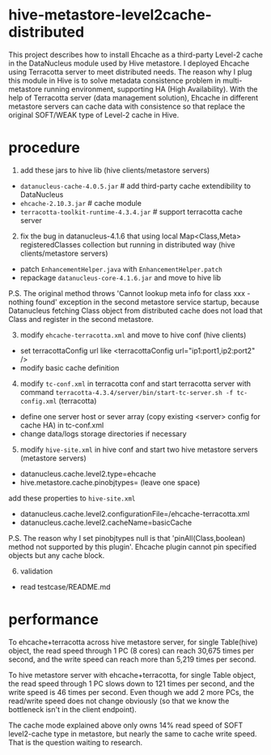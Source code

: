 # hive-metastore-level2cache-distributed

This project describes how to install Ehcache as a third-party Level-2 cache in the DataNucleus module used by Hive metastore. I deployed Ehcache using Terracotta server to meet distributed needs. The reason why I plug this module in Hive is to solve metadata consistence problem in multi-metastore running environment, supporting HA (High Availability). With the help of  Terracotta server (data management solution), Ehcache in different metastore servers can cache data with consistence so that replace the original SOFT/WEAK type of Level-2 cache in Hive.

# procedure

1. add these jars to hive lib (hive clients/metastore servers)

  * `datanucleus-cache-4.0.5.jar`  # add third-party cache extendibility to DataNucleus
  * `ehcache-2.10.3.jar`  # cache module
  * `terracotta-toolkit-runtime-4.3.4.jar`  # support terracotta cache server
  
2. fix the bug in datanucleus-4.1.6 that using local Map\<Class,Meta\> registeredClasses collection but running in distributed way (hive clients/metastore servers)

  * patch `EnhancementHelper.java` with `EnhancementHelper.patch`
  * repackage `datanucleus-core-4.1.6.jar` and move to hive lib

P.S. The original method throws 'Cannot lookup meta info for class xxx - nothing found' exception in the second metastore service startup, because Datanucleus fetching Class object from distributed cache does not load that Class and register in the second metastore.

3. modify `ehcache-terracotta.xml` and move to hive conf (hive clients)

  * set terracottaConfig url like \<terracottaConfig url="ip1:port1,ip2:port2" /\>
  * modify basic cache definition 

4. modify `tc-conf.xml` in terracotta conf and start terracotta server with command `terracotta-4.3.4/server/bin/start-tc-server.sh -f tc-config.xml` (terracotta)

  * define one server host or sever array (copy existing \<server\> config for cache HA) in tc-conf.xml
  * change data/logs storage directories if necessary

5. modify `hive-site.xml` in hive conf and start two hive metastore servers (metastore servers)

  * datanucleus.cache.level2.type=ehcache
  * hive.metastore.cache.pinobjtypes= (leave one space)
  
  add these properties to `hive-site.xml`
  
  * datanucleus.cache.level2.configurationFile=/ehcache-terracotta.xml
  * datanucleus.cache.level2.cacheName=basicCache
  
P.S. The reason why I set pinobjtypes null is that 'pinAll(Class,boolean) method not supported by this plugin'. Ehcache plugin cannot pin specified objects but any cache block.
  
6. validation

  * read testcase/README.md

# performance

To ehcache+terracotta across hive metastore server, for single Table(hive) object, the read speed through 1 PC (8 cores) can reach 30,675 times per second, and the write speed can reach more than 5,219 times per second.

To hive metastore server with ehcache+terracotta, for single Table object, the read speed through 1 PC slows down to 121 times per second, and the write speed is 46 times per second. Even though we add 2 more PCs, the read/write speed does not change obviously (so that we know the bottleneck isn't in the client endpoint).

The cache mode explained above only owns 14% read speed of SOFT level2-cache type in metastore, but nearly the same to cache write speed. That is the question waiting to research.
